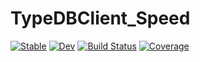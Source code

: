 # TypeDBClient_Speed

[![Stable](https://img.shields.io/badge/docs-stable-blue.svg)](https://FrankUrbach.github.io/TypeDBClient_Speed.jl/stable)
[![Dev](https://img.shields.io/badge/docs-dev-blue.svg)](https://FrankUrbach.github.io/TypeDBClient_Speed.jl/dev)
[![Build Status](https://github.com/FrankUrbach/TypeDBClient_Speed.jl/workflows/CI/badge.svg)](https://github.com/FrankUrbach/TypeDBClient_Speed.jl/actions)
[![Coverage](https://codecov.io/gh/FrankUrbach/TypeDBClient_Speed.jl/branch/master/graph/badge.svg)](https://codecov.io/gh/FrankUrbach/TypeDBClient_Speed.jl)
